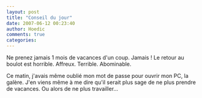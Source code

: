 ```yaml
---
layout: post
title: "Conseil du jour"
date: 2007-06-12 00:23:40
author: Hoedic
comments: true
categories: 
---
```



Ne prenez jamais 1 mois de vacances d'un coup. Jamais ! Le retour au boulot est horrible. Affreux. Terrible. Abominable. 

Ce matin, j'avais même oublié mon mot de passe pour ouvrir mon PC, la galère. J'en viens même à me dire qu'il serait plus sage de ne plus prendre de vacances. Ou alors de ne plus travailler...